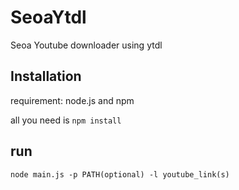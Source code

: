 # SeoaYtdl
Seoa Youtube downloader using ytdl

## Installation

requirement: node.js and npm

all you need is ```npm install```

## run
```node main.js -p PATH(optional) -l youtube_link(s)```

